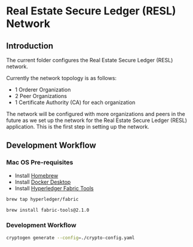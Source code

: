 # Real Estate Secure Ledger (RESL) Network

## Introduction

The current folder configures the Real Estate Secure Ledger (RESL) network.

Currently the network topology is as follows:

- 1 Orderer Organization
- 2 Peer Organizations
- 1 Certificate Authority (CA) for each organization

The network will be configured with more organizations and peers in the future as we set up the network for the Real Estate Secure Ledger (RESL) application. This is the first step in setting up the network.

## Development Workflow

### Mac OS Pre-requisites

- Install [Homebrew](https://brew.sh/)
- Install [Docker Desktop](https://www.docker.com/products/docker-desktop)
- Install [Hyperledger Fabric Tools](https://stackoverflow.com/questions/45498921/steps-to-install-cryptogen-tool-for-hyperledger-fabric-node-setup)

```bash
brew tap hyperledger/fabric
```

```bash
brew install fabric-tools@2.1.0
```

### Development Workflow

```bash
cryptogen generate --config=./crypto-config.yaml
```

```bash

```
